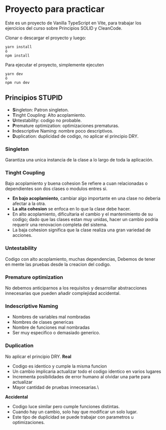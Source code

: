 # Proyecto para practicar

Este es un proyecto de Vanilla TypeScript en Vite, para trabajar los ejercicios del curso sobre Principios SOLID y CleanCode.

Clonar o descargar el proyecto y luego:

```
yarn install
ó
npm install
```

Para ejecutar el proyecto, simplemente ejecuten
```
yarn dev
ó
npm run dev
```

## Principios STUPID
* **S**ingleton: Patron singleton.
* **T**inght Coupling: Alto acoplamiento.
* **U**ntestability: codigo no probable.
* **P**remature optimization: optimizaciones prematuras.
* **I**ndescriptive Naming: nombre poco descriptivos.
* **D**uplication: duplicidad de codigo, no aplicar el principio DRY.
### Singleton
Garantiza una unica instancia de la clase a lo largo de toda la aplicación.
### Tinght Coupling
Bajo acoplamiento y buena cohesion
Se refiere a cuan relacionadas o dependientes son dos clases o modulos entres si.
* **En bajo acoplamiento**, cambiar algo importante en una clase no deberia afectar a la otra.
* **La alta cohesion** se enfoca en lo que la clase debe hacer.
* En alto acoplamiento, dificultaria el cambio y el mantenimiento de su codigo; dado que las clases estan muy unidas, hacer un cambio podria requerir una renovacion completa del sistema.
* La baja cohesion significa que la clase realiza una gran variedad de acciones.
### Untestability
Codigo con alto acoplamiento, muchas dependencias,
Debemos de tener en mente las pruebas desde la creacion del codigo.
### Premature optimization
No debemos anticiparnos a los requisitos y desarrollar abstracciones innecesarias que pueden añadir complejidad accidental.
### Indescriptive Naming
* Nombres de variables mal nombradas
* Nombres de clases genericas
* Nombre de funciones mal nombradas
* Ser muy especifico o demasiado generico.
### Duplication
No aplicar el principio DRY.
**Real**
* Codigo es identico y cumple la misma funcion
* Un cambio implicaria actualizar todo el codigo identico en varios lugares
* Incrementa posibilidades de error humano al olvidar una parte para actualizar
* Mayor cantidad de pruebas innecesarias.\

**Accidental**
* Codigo luce similar pero cumple funciones distintas.
* Cuando hay un cambio, solo hay que modificar un solo lugar.
* Este tipo de duplicidad se puede trabajar con parametros u optimizaciones.